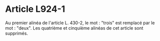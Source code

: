 # Article L924-1

Au premier alinéa de l'article L. 430-2, le mot : "trois" est remplacé par le mot : "deux". Les quatrième et cinquième alinéas de cet article sont supprimés.
